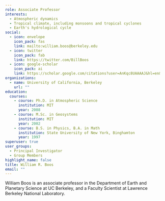 ```yaml
---
role: Associate Professor
interests:
  - Atmospheric dynamics
  - Tropical climate, including monsoons and tropical cyclones
  - Earth's hydrological cycle
social:
  - icon: envelope
    icon_pack: fas
    link: mailto:william.boos@berkeley.edu
  - icon: twitter
    icon_pack: fab
    link: https://twitter.com/BillBoos
  - icon: google-scholar
    icon_pack: ai
    link: https://scholar.google.com/citations?user=AnKqc8UAAAAJ&hl=en&oi=ao
organizations:
  - name: University of California, Berkeley
    url: ""
education:
  courses:
    - course: Ph.D. in Atmospheric Science
      institution: MIT
      year: 2008
    - course: M.Sc. in Geosystems
      institution: MIT
      year: 2002
    - course: B.S. in Physics, B.A. in Math
      institution: State University of New York, Binghamton
      year: 1997
superuser: true
user_groups:
  - Principal Investigator
  - Group Members
highlight_name: false
title: William R. Boos
email: ""
---
```


William Boos is an associate professor in the Department of Earth and Planetary Science at UC Berkeley, and a Faculty Scientist at Lawrence Berkeley National Laboratory.
